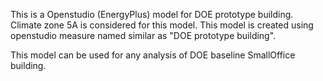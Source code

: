 This is a Openstudio (EnergyPlus) model for DOE prototype building. Climate zone 5A is considered for this model. This model is created using openstudio measure named similar as "DOE prototype building". 

This model can be used for any analysis of DOE baseline SmallOffice building. 